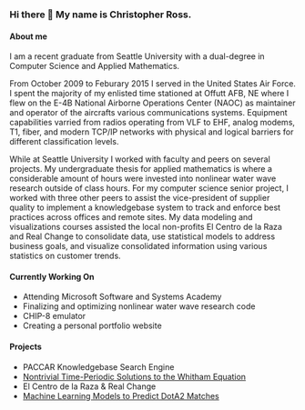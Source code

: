 ### Hi there 👋 My name is Christopher Ross.

#### About me
I am a recent graduate from Seattle University with a dual-degree in Computer Science and Applied Mathematics.

From October 2009 to Feburary 2015 I served in the United States Air Force. I spent the majority of my enlisted time stationed at Offutt AFB, NE where I flew on the E-4B National Airborne Operations Center (NAOC) as maintainer and operator of the aircrafts various communications systems. Equipment capabilities varried from radios operating from VLF to EHF, analog modems, T1, fiber, and modern TCP/IP networks with physical and logical barriers for different classification levels.

While at Seattle University I worked with faculty and peers on several projects. My undergraduate thesis for applied mathematics is where a considerable amount of hours were invested into nonlinear water wave research outside of class hours. For my computer science senior project, I worked with three other peers to assist the vice-president of supplier quality to implement a knowledgebase system to track and enforce best practices across offices and remote sites. My data modeling and visualizations courses assisted the local non-profits El Centro de la Raza and Real Change to consolidate data, use statistical models to address business goals, and visualize consolidated information using various statistics on customer trends.

#### Currently Working On
- Attending Microsoft Software and Systems Academy
- Finalizing and optimizing nonlinear water wave research code
- CHIP-8 emulator
- Creating a personal portfolio website

#### Projects
- PACCAR Knowledgebase Search Engine
- [Nontrivial Time-Periodic Solutions to the Whitham Equation](https://github.com/cpross90/cpross90/blob/main/NTTP_Whitham.pdf)
- El Centro de la Raza & Real Change
- [Machine Learning Models to Predict DotA2 Matches](https://github.com/jroscoe5/CS4910-FinalProject)
